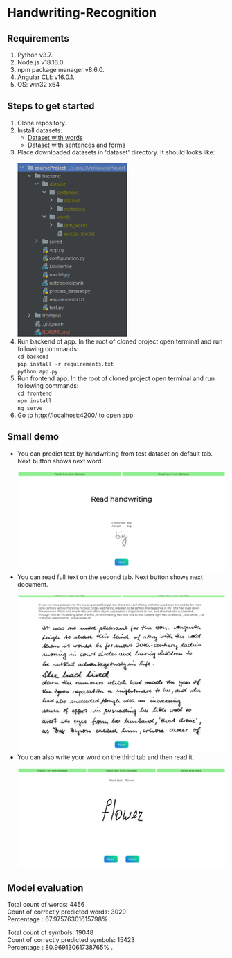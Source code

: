 <h1 id="handwriting-recognition">Handwriting-Recognition</h1>
<p><h2>Requirements</h2></p>
<ol>
<li>Python v3.7.</li>
<li>Node.js v18.16.0.</li>
<li>npm package manager v8.6.0.</li>
<li>Angular CLI: v16.0.1.</li>
<li>OS: win32 x64</li>
</ol>
<p><h2>Steps to get started</h2></p>
<ol>
<li>Clone repository.    </li>
<li>Install datasets:    <ul>
<li><a href="https://www.kaggle.com/datasets/nibinv23/iam-handwriting-word-database">Dataset with words</a></li>
<li><a href="https://www.kaggle.com/datasets/debadityashome/iamsentences">Dataset with sentences and forms</a>    </li>
</ul>
</li>
<li>Place downloaded datasets in &#39;dataset&#39; directory. It should looks like: <br><br><img src="readme_images/img.png" alt="image" height="400"></li>
<li>Run backend of app. In the root of cloned project open terminal and run following commands:<br> <code>cd backend</code><br> <code>pip install -r requirements.txt</code><br> <code>python app.py</code></li>
<li>Run frontend app. In the root of cloned project open terminal and run following commands:<br> 
 <code>cd frontend</code><br> <code>npm install</code><br> <code>ng serve</code></li>
<li>Go to <a href="http://localhost:4200/">http://localhost:4200/</a> to open app.</li>
</ol>
<p><h2>Small demo</h2></p>
<ul>
<li>You can predict text by handwriting from test dataset on default tab. Next button shows next word.<br><br>
<img src="readme_images/img_1.png" alt="img_1.png"></li>
<li>You can read full text on the second tab. Next button shows next document.<br><br>
<img src="readme_images/img_2.png" alt="img_2.png"></li>
<li>You can also write your word on the third tab and then read it. <br><br>
<img src="readme_images/img_3.png" alt="img_2.png"></li>
</ul>
<p><h2>Model evaluation</h2>
Total count of words:  4456<br>Count of correctly predicted words:  3029<br>Percentage : 67.97576301615798% .  </p>
<p>Total count of symbols:  19048<br>Count of correctly predicted symbols:  15423<br>Percentage : 80.96913061738765% .  </p>
